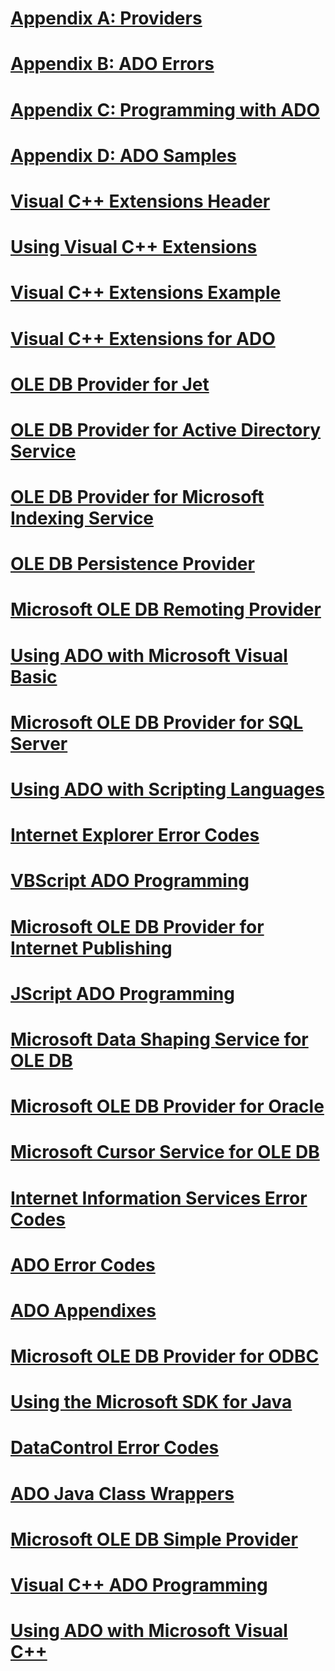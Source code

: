 # [Appendix A: Providers](appendix-a-providers.md)
# [Appendix B: ADO Errors](appendix-b-ado-errors.md)
# [Appendix C: Programming with ADO](appendix-c-programming-with-ado.md)
# [Appendix D: ADO Samples](appendix-d-ado-samples.md)

# [Visual C++ Extensions Header](visual-c-extensions-header.md)
# [Using Visual C++ Extensions](using-visual-c-extensions.md)
# [Visual C++ Extensions Example](visual-c-extensions-example.md)
# [Visual C++ Extensions for ADO](visual-c-extensions-for-ado.md)

# [OLE DB Provider for Jet](microsoft-ole-db-provider-for-microsoft-jet.md)
# [OLE DB Provider for Active Directory Service](microsoft-ole-db-provider-for-microsoft-active-directory-service.md)
# [OLE DB Provider for Microsoft Indexing Service](microsoft-ole-db-provider-for-microsoft-indexing-service.md)
# [OLE DB Persistence Provider](microsoft-ole-db-persistence-provider-ado-service-provider.md)
# [Microsoft OLE DB Remoting Provider](microsoft-ole-db-remoting-provider-ado-service-provider.md)
# [Using ADO with Microsoft Visual Basic](using-ado-with-microsoft-visual-basic.md)
# [Microsoft OLE DB Provider for SQL Server](microsoft-ole-db-provider-for-sql-server.md)

# [Using ADO with Scripting Languages](using-ado-with-scripting-languages.md)
# [Internet Explorer Error Codes](internet-explorer-error-codes.md)
# [VBScript ADO Programming](vbscript-ado-programming.md)
# [Microsoft OLE DB Provider for Internet Publishing](microsoft-ole-db-provider-for-internet-publishing.md)
# [JScript ADO Programming](jscript-ado-programming.md)
# [Microsoft Data Shaping Service for OLE DB](microsoft-data-shaping-service-for-ole-db-ado-service-provider.md)
# [Microsoft OLE DB Provider for Oracle](microsoft-ole-db-provider-for-oracle.md)
# [Microsoft Cursor Service for OLE DB](microsoft-cursor-service-for-ole-db-ado-service-component.md)
# [Internet Information Services Error Codes](internet-information-services-error-codes.md)
# [ADO Error Codes](ado-error-codes.md)
# [ADO Appendixes](ado-appendixes.md)
# [Microsoft OLE DB Provider for ODBC](microsoft-ole-db-provider-for-odbc.md)
# [Using the Microsoft SDK for Java](using-the-microsoft-sdk-for-java.md)

# [DataControl Error Codes](datacontrol-error-codes.md)
# [ADO Java Class Wrappers](ado-java-class-wrappers.md)
# [Microsoft OLE DB Simple Provider](microsoft-ole-db-simple-provider.md)
# [Visual C++ ADO Programming](visual-c-ado-programming.md)
# [Using ADO with Microsoft Visual C++](using-ado-with-microsoft-visual-c.md)